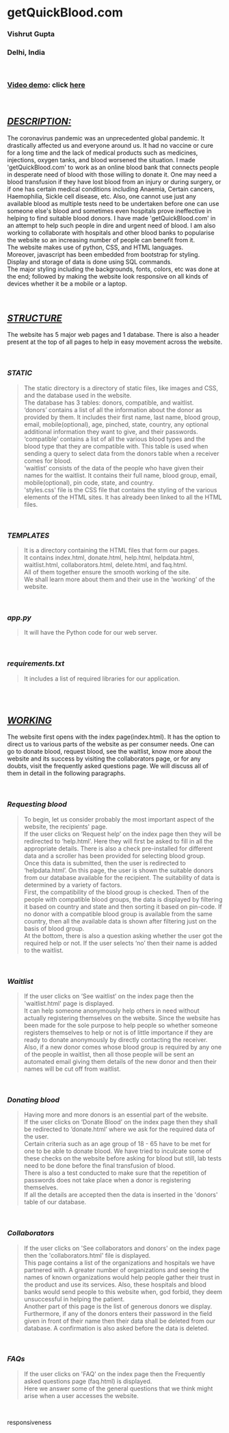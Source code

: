 # getQuickBlood.com

### Vishrut Gupta
### Delhi, India
</br>

### <ins>Video demo</ins>: click [here](https://youtu.be/bUveZLK9bkQ)
<br>

## <ins>***DESCRIPTION:***</ins>
The coronavirus pandemic was an unprecedented global pandemic. It drastically affected us and everyone around us. It had no vaccine or cure for a long time and the lack of medical products such as medicines, injections, oxygen tanks, and blood worsened the situation. I made 'getQuickBlood.com' to work as an online blood bank that connects people in desperate need of blood with those willing to donate it. One may need a blood transfusion if they have lost blood from an injury or during surgery, or if one has certain medical conditions including Anaemia, Certain cancers, Haemophilia, Sickle cell disease, etc. Also, one cannot use just any available blood as multiple tests need to be undertaken before one can use someone else's blood and sometimes even hospitals prove ineffective in helping to find suitable blood donors. I have made 'getQuickBlood.com' in an attempt to help such people in dire and urgent need of blood. I am also working to collaborate with hospitals and other blood banks to popularise the website so an increasing number of people can benefit from it.\
The website makes use of python, CSS, and HTML languages.\
Moreover, javascript has been embedded from bootstrap for styling.\
Display and storage of data is done using SQL commands.\
The major styling including the backgrounds, fonts, colors, etc was done at the end; followed by making the website look responsive on all kinds of devices whether it be a mobile or a laptop.

</br>

## <ins>***STRUCTURE***</ins>
The website has 5 major web pages and 1 database. There is also a header present at the top of all pages to help in easy movement across the website.

</br>

### _STATIC_
>The static directory is a directory of static files, like images and CSS, and the database used in the website.\
The database has 3 tables: donors, compatible, and waitlist.\
‘donors’ contains a list of all the information about the donor as provided by them. It includes their first name, last name, blood group, email, mobile(optional), age, pinched, state, country, any optional additional information they want to give, and their passwords.\
‘compatible’ contains a list of all the various blood types and the blood type that they are compatible with. This table is used when sending a query to select data from the donors table when a receiver comes for blood.\
‘waitlist’ consists of the data of the people who have given their names for the waitlist. It contains their full name, blood group, email,  mobile(optional), pin code, state, and country.\
'styles.css' file is the CSS file that contains the styling of the various elements of the HTML sites. It has already been linked to all the HTML files.

</br>

### _TEMPLATES_
>It is a directory containing the HTML files that form our pages.\
It contains index.html, donate.html, help.html, helpdata.html, waitlist.html, collaborators.html, delete.html, and faq.html.\
All of them together ensure the smooth working of the site.\
We shall learn more about them and their use in the ‘working’ of the website.

</br>

### _app.py_
>It will have the Python code for our web server.

</br>

### _requirements.txt_
>It includes a list of required libraries for our application.

</br>
</br>

## <ins>***WORKING***</ins>
The website first opens with the index page(index.html). It has the option to direct us to various parts of the website as per consumer needs. One can go to donate blood, request blood, see the waitlist, know more about the website and its success by visiting the collaborators page, or for any doubts, visit the frequently asked questions page. We will discuss all of them in detail in the following paragraphs.

</br>

### _Requesting blood_
>To begin, let us consider probably the most important aspect of the website, the recipients' page.\
If the user clicks on ‘Request help’ on the index page then they will be redirected to ‘help.html’. Here they will first be asked to fill in all the appropriate details. There is also a check pre-installed for different data and a scroller has been provided for selecting blood group.\
Once this data is submitted, then the user is redirected to ‘helpdata.html’. On this page, the user is shown the suitable donors from our database available for the recipient. The suitability of data is determined by a variety of factors.\
First, the compatibility of the blood group is checked. Then of the people with compatible blood groups, the data is displayed by filtering it based on country and state and then sorting it based on pin-code. If no donor with a compatible blood group is available from the same country, then all the available data is shown after filtering just on the basis of blood group.\
At the bottom, there is also a question asking whether the user got the required help or not. If the user selects ‘no’ then their name is added to the waitlist.

</br>

### _Waitlist_
>If the user clicks on ‘See waitlist’ on the index page then the 'waitlist.html' page is displayed.\
It can help someone anonymously help others in need without actually registering themselves on the website. Since the website has been made for the sole purpose to help people so whether someone registers themselves to help or not is of little importance if they are ready to donate anonymously by directly contacting the receiver.\
Also, if a new donor comes whose blood group is required by any one of the people in waitlist, then all those people will be sent an automated email giving them details of the new donor and then their names will be cut off from waitlist.

</br>

### _Donating blood_
>Having more and more donors is an essential part of the website.\
If the user clicks on ‘Donate Blood’ on the index page then they shall be redirected to ‘donate.html’ where we ask for the required data of the user.\
Certain criteria such as an age group of 18 - 65 have to be met for one to be able to donate blood. We have tried to inculcate some of these checks on the website before asking for blood but still, lab tests need to be done before the final transfusion of blood.\
There is also a test conducted to make sure that the repetition of passwords does not take place when a donor is registering themselves.\
If all the details are accepted then the data is inserted in the 'donors' table of our database.

</br>

### _Collaborators_
>If the user clicks on 'See collaborators and donors' on the index page then the 'collaborators.html' file is displayed.\
This page contains a list of the organizations and hospitals we have partnered with. A greater number of organizations and seeing the names of known organizations would help people gather their trust in the product and use its services. Also, these hospitals and blood banks would send people to this website when, god forbid, they deem unsuccessful in helping the patient.\
Another part of this page is the list of generous donors we display.\
Furthermore, if any of the donors enters their password in the field given in front of their name then their data shall be deleted from our database. A confirmation is also asked before the data is deleted.

</br>

### _FAQs_
>If the user clicks on 'FAQ' on the index page then the Frequently asked questions page (faq.html) is displayed.\
Here we answer some of the general questions that we think might arise when a user accesses the website.

</br>


responsiveness

